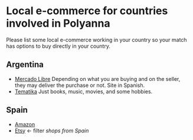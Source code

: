 # Local e-commerce for countries involved in Polyanna

Please list some local e-commerce working in your country so your match has options to buy directly in your country.

## Argentina
- [Mercado Libre](https://www.mercadolibre.com.ar/) Depending on what you are buying and on the seller, they may deliver the purchase or not. Site in Spanish.
- [Tematika](http://www.tematika.com/) Just books, music, movies, and some hobbies.

## Spain
- [Amazon](https://amazon.es)
- [Etsy](https://etsy.com) <- filter _shops from Spain_
